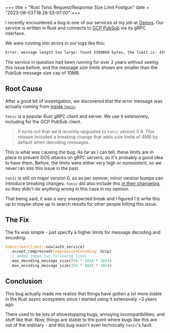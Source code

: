 +++
title = "Rust Tonic Request/Response Size Limit Footgun"
date = "2023-06-03T18:26:33-07:00"
+++

I recently encountered a bug in one of our services at my job at [Osmos](https://osmos.io/). Our service is written in Rust and connects to [GCP PubSub](https://cloud.google.com/pubsub) via its gRPC interface.

We were running into errors in our logs like this:

```txt
Error, message length too large: found 5360866 bytes, the limit is: 4194304 bytes
```

The service in question had been running for over 2 years without seeing this issue before, and the message size limits shown are smaller than the PubSub message size cap of 10MB.

## Root Cause

After a good bit of investigation, we discovered that the error message was actually coming from [inside `tonic`](https://github.com/hyperium/tonic/blob/1934825ff52bff26bb88b709aee9ac73d3ea51c0/tonic/src/codec/decode.rs#L184).

`tonic` is a popular Rust gRPC client and server. We use it extensively, including for the GCP PubSub client.

> It turns out that we'd recently upgraded to `tonic` version 0.9. This release included a breaking change that adds size limits of 4MB by default when decoding messages.

This is what was causing the bug. As far as I can tell, these limits are in place to prevent DOS attacks on gRPC servers, so it's probably a good idea to have them. Before, the limits were either very high or nonexistent, so we never ran into this issue in the past.

`tonic` is still on major version 0, so as per semver, minor version bumps can introduce breaking changes. `tonic` did also include this [in their changelog](https://github.com/hyperium/tonic/blob/master/CHANGELOG.md#v090-2023-03-31), so they didn't do anything wrong in this case in my opinion.

That being said, it was a very unexpected break and I figured I'd write this up to maybe show up in search results for other people hitting this issue.

## The Fix

The fix was simple - just specify a higher limits for message decoding and encoding:

```rust
SubscriberClient::new(auth_service)
  .accept_compressed(CompressionEncoding::Gzip)
  // added these two following lines
  .max_decoding_message_size(256 * 1024 * 1024)
  .max_encoding_message_size(256 * 1024 * 1024)
```

## Conclusion

This bug actually made me realize that things have gotten a lot more stable in the Rust async ecosystem since I started using it extensively ~3 years ago.

There used to be lots of showstopping bugs, annoying incompatibilities, and stuff like that. Now, things are stable to the point where bugs like this are out of the ordinary - and this bug wasn't even technically `tonic`'s fault.
